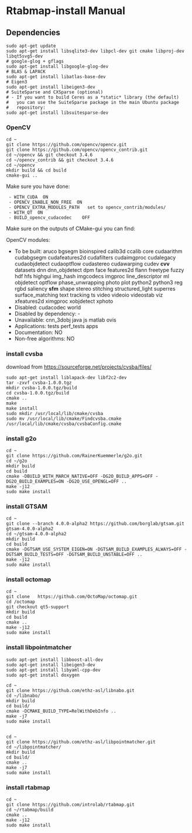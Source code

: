 # Rtabmap-install Manual

## Dependencies
```
sudo apt-get update
sudo apt-get install libsqlite3-dev libpcl-dev git cmake libproj-dev libqt5svg5-dev
# google-glog + gflags
sudo apt-get install libgoogle-glog-dev
# BLAS & LAPACK
sudo apt-get install libatlas-base-dev
# Eigen3
sudo apt-get install libeigen3-dev
# SuiteSparse and CXSparse (optional)
# - If you want to build Ceres as a *static* library (the default)
#   you can use the SuiteSparse package in the main Ubuntu package
#   repository:
sudo apt-get install libsuitesparse-dev
```

### OpenCV
```
cd ~
git clone https://github.com/opencv/opencv.git
git clone https://github.com/opencv/opencv_contrib.git
cd ~/opencv && git checkout 3.4.6
cd ~/opencv_contrib && git checkout 3.4.6
cd ~/opencv
mkdir build && cd build
cmake-gui ..
```

Make sure you have done:

```
 - WITH_CUDA  ON
 - OPENCV_ENABLE_NON_FREE  ON
 - OPENCV_EXTRA_MODULES_PATH   set to opencv_contrib/modules/
 - WITH_QT  ON
 - BUILD_opencv_cudacodec    OFF
```
Make sure on the outputs of CMake-gui you can find:

OpenCV modules:
- To be built:                 aruco bgsegm bioinspired calib3d ccalib core cudaarithm cudabgsegm cudafeatures2d cudafilters cudaimgproc cudalegacy cudaobjdetect cudaoptflow cudastereo cudawarping cudev **cvv** datasets dnn dnn_objdetect dpm face features2d flann freetype fuzzy hdf hfs highgui img_hash imgcodecs imgproc line_descriptor ml objdetect optflow phase_unwrapping photo plot python2 python3 reg rgbd saliency **sfm** shape stereo stitching structured_light superres surface_matching text tracking ts video videoio videostab viz xfeatures2d ximgproc xobjdetect xphoto
- Disabled:                    cudacodec world
- Disabled by dependency:      -
- Unavailable:                 cnn_3dobj java js matlab ovis
- Applications:                tests perf_tests apps
- Documentation:               NO
- Non-free algorithms:         NO




### install cvsba
download from https://sourceforge.net/projects/cvsba/files/

```
sudo apt-get install liblapack-dev libf2c2-dev
tar -zxvf cvsba-1.0.0.tgz 
mkdir cvsba-1.0.0.tgz/build
cd cvsba-1.0.0.tgz/build
cmake ..
make
make install
sudo mkdir /usr/local/lib/cmake/cvsba 
sudo mv /usr/local/lib/cmake/Findcvsba.cmake /usr/local/lib/cmake/cvsba/cvsbaConfig.cmake
```

### install g2o

```
cd ~
git clone https://github.com/RainerKuemmerle/g2o.git 
cd ~/g2o
mkdir build
cd build
cmake -DBUILD_WITH_MARCH_NATIVE=OFF -DG2O_BUILD_APPS=OFF -DG2O_BUILD_EXAMPLES=ON -DG2O_USE_OPENGL=OFF ..
make -j12
sudo make install
```

### install GTSAM

```
cd ~
git clone --branch 4.0.0-alpha2 https://github.com/borglab/gtsam.git gtsam-4.0.0-alpha2
cd ~/gtsam-4.0.0-alpha2
mkdir build
cd build
cmake -DGTSAM_USE_SYSTEM_EIGEN=ON -DGTSAM_BUILD_EXAMPLES_ALWAYS=OFF -DGTSAM_BUILD_TESTS=OFF -DGTSAM_BUILD_UNSTABLE=OFF ..
make -j12
sudo make install
```

### install octomap
```
cd ~
git clone 	https://github.com/OctoMap/octomap.git
cd /octomap
git checkout qt5-support
mkdir build
cd build
cmake ..
make -j12
sudo make install
```

### install libpointmatcher

```
sudo apt-get install libboost-all-dev
sudo apt-get install libeigen3-dev
sudo apt-get install libyaml-cpp-dev
sudo apt-get install doxygen

cd ~
git clone https://github.com/ethz-asl/libnabo.git
cd ~/libnabo/
mkdir build
cd build/
cmake -DCMAKE_BUILD_TYPE=RelWithDebInfo ..
make -j7
sudo make install


cd ~
git clone https://github.com/ethz-asl/libpointmatcher.git
cd ~/libpointmatcher/
mkdir build
cd build/
cmake ..
make -j7
sudo make install
```

### install rtabmap

```
cd ~
git clone https://github.com/introlab/rtabmap.git
cd ~/rtabmap/build
cmake ..
make -j12
sudo make install
```
